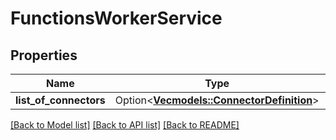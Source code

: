 # FunctionsWorkerService

## Properties

Name | Type | Description | Notes
------------ | ------------- | ------------- | -------------
**list_of_connectors** | Option<[**Vec<models::ConnectorDefinition>**](ConnectorDefinition.md)> |  | [optional]

[[Back to Model list]](../README.md#documentation-for-models) [[Back to API list]](../README.md#documentation-for-api-endpoints) [[Back to README]](../README.md)


